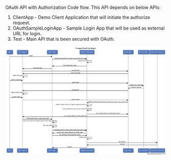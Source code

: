 OAuth API with Authorization Code flow.
This API depends on below APIs:
1. ClientApp -  Demo Client Application that will initiate the authorize request.
1. OAuthSampleLoginApp - Sample Login App that will be used as external URL for login.
1. Test - Main API that is been secured with OAuth.

![Oauth Flow](oauth-auth-code-flow.png)
